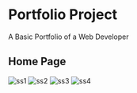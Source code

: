 # Portfolio Project
A Basic Portfolio of a Web Developer
## Home Page
![ss1](https://github.com/user-attachments/assets/217e9c51-c339-49bc-b500-a123dd67482d)
![ss2](https://github.com/user-attachments/assets/363cd775-d229-4ff6-b6ee-378df603d56e)
![ss3](https://github.com/user-attachments/assets/c725cd24-5d6e-496c-ba44-f56ee816f2f9)
![ss4](https://github.com/user-attachments/assets/4f4ba4bb-d857-4022-bdca-f0897c3cd8ed)
